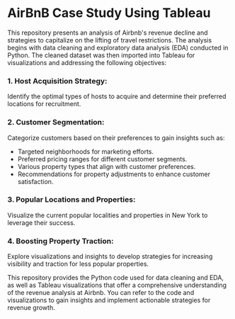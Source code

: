 # AirBnB Case Study Using Tableau

This repository presents an analysis of Airbnb's revenue decline and strategies to capitalize on the lifting of travel restrictions. The analysis begins with data cleaning and exploratory data analysis (EDA) conducted in Python. The cleaned dataset was then imported into Tableau for visualizations and addressing the following objectives:

###   1. Host Acquisition Strategy: 
Identify the optimal types of hosts to acquire and determine their preferred locations for recruitment.

###   2. Customer Segmentation: 
Categorize customers based on their preferences to gain insights such as:

   * Targeted neighborhoods for marketing efforts.
   * Preferred pricing ranges for different customer segments.
   * Various property types that align with customer preferences.
   * Recommendations for property adjustments to enhance customer satisfaction.

###   3. Popular Locations and Properties: 
Visualize the current popular localities and properties in New York to leverage their success.

###   4. Boosting Property Traction: 
Explore visualizations and insights to develop strategies for increasing visibility and traction for less popular properties.

This repository provides the Python code used for data cleaning and EDA, as well as Tableau visualizations that offer a comprehensive understanding of the revenue analysis at Airbnb. You can refer to the code and visualizations to gain insights and implement actionable strategies for revenue growth.
